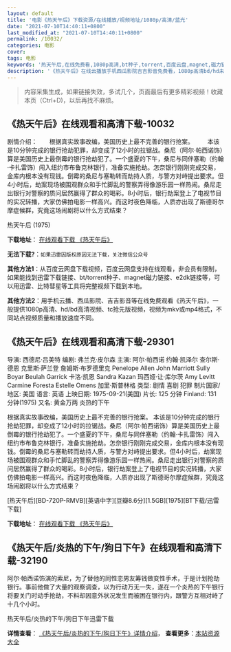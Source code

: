 ```yaml
---
layout: default
title: '电影《热天午后》下载资源/在线播放/视频地址/1080p/高清/蓝光'
date: "2021-07-10T14:40:11+0800"
last_modified_at: "2021-07-10T14:40:11+0800"
permalink: /10032/
categories: 电影
cover:
tags: 电影
keywords: '热天午后,在线免费看,1080p高清,bt种子,torrent,百度云盘,magnet,磁力链,迅雷下载资源'
description: '《热天午后》在线云播放手机西瓜影院吉吉影音免费看，1080p高清bd/hd未删减完整版和tc抢先枪版，mkv/mp4格式，附带bt/torrent种子、magnet/磁力链、百度云盘、网盘资源迅雷下载链接'
---
```


>内容采集生成，如果链接失效，多试几个，页面最后有更多精彩视频！收藏本页（Ctrl+D)，以后再找不麻烦。


## 《热天午后》在线观看和高清下载-10032

剧情介绍：　　根据真实故事改编，美国历史上最不完善的银行抢案。 　　本该是10分钟完成的银行抢劫犯罪，却变成了12小时的拉锯战。桑尼（阿尔·帕西诺饰）算是美国历史上最倒霉的银行抢劫犯了。一个盛夏的下午，桑尼与同伴塞勒（约翰·卡扎雷饰）闯入纽约市布鲁克林银行，准备实施抢劫。怎奈银行刚刚完成交易，金库内根本没有现钱。倒霉的桑尼与塞勒转而劫持人质，与警方对峙提出要求。但4小时后，劫案现场被围观群众和手忙脚乱的警察弄得像游乐园一样热闹。桑尼走出银行对警察的质问居然赢得了群众的喝彩。8小时后，银行劫案登上了电视节目的实况转播，大家仿佛拍电影一样高兴。而这时夜色降临，人质亦出现了斯德哥尔摩症候群，究竟这场闹剧将以什么方式结束？


热天午后 (1975)

**下载地址**： [在线观看下载 《热天午后》](https://www.btbtdy.me/btdy/dy8729.html) 


**无法下载?**：`如果迅雷因版权原因无法下载，关注微信公众号 `

**其他方法1**：从百度云网盘下载视频，百度云网盘支持在线观看，非会员有限制，如果能找到迅雷下载链接、bt/torrent种子、magnet磁力链接、e2dk链接等，可以用迅雷、比特彗星等工具将完整视频下载到本地。

**其他方法2**：用手机云播、西瓜影院、吉吉影音等在线免费观看《热天午后》，一般提供1080p高清、hd/bd高清视频、tc抢先版视频，视频为mkv或mp4格式，不同站点视频质量和播放速度不同。


## 《热天午后》在线观看和高清下载-29301

导演: 西德尼·吕美特 编剧: 弗兰克·皮尔森 主演: 阿尔·帕西诺 约翰·凯泽尔 查尔斯·德恩 克里斯·萨兰登 詹姆斯·布罗德里克 Penelope Allen John Marriott Sully Boyar Beulah Garrick 卡洛·凯恩 Sandra Kazan 玛西娅·让·库尔茨 Amy Levitt Carmine Foresta Estelle Omens 加里·斯普林格 类型: 剧情 喜剧 犯罪 制片国家/地区: 美国 语言: 英语 上映日期: 1975-09-21(美国) 片长: 125 分钟 Finland: 131 分钟(1975) 又名: 黄金万两 炎热的下午

根据真实故事改编，美国历史上最不完善的银行抢案。 本该是10分钟完成的银行抢劫犯罪，却变成了12小时的拉锯战。桑尼（阿尔·帕西诺饰）算是美国历史上最倒霉的银行抢劫犯了。一个盛夏的下午，桑尼与同伴塞勒（约翰·卡扎雷饰）闯入纽约市布鲁克林银行，准备实施抢劫。怎奈银行刚刚完成交易，金库内根本没有现钱。倒霉的桑尼与塞勒转而劫持人质，与警方对峙提出要求。但4小时后，劫案现场被围观群众和手忙脚乱的警察弄得像游乐园一样热闹。桑尼走出银行对警察的质问居然赢得了群众的喝彩。8小时后，银行劫案登上了电视节目的实况转播，大家仿佛拍电影一样高兴。而这时夜色降临，人质亦出现了斯德哥尔摩症候群，究竟这场闹剧将以什么方式结束？


[热天午后][BD-720P-RMVB][英语中字][豆瓣8.6分][1.5GB][1975][BT下载/迅雷下载]

**下载地址**： [在线观看下载 《热天午后》](https://www.btdx8.com/torrent/dog_day_afternoon_1975.html) 


## 《热天午后/炎热的下午/狗日下午》在线观看和高清下载-32190

阿尔·帕西诺饰演的索尼，为了替他的同性恋男友筹钱做变性手术，于是计划抢劫银行。事前他做了大量的观察调查，以为行动万无一失，遂在一个炎热的下午银行将要关门时动手抢劫，不料却因意外状况发生而被困在银行内，跟警方互相对峙了十几个小时。


热天午后/炎热的下午/狗日下午迅雷下载

**详情查看**： [《热天午后/炎热的下午/狗日下午》详情介绍](/movie/32190/)， **查看更多**：[本站资源大全](/movie/t/all/)


